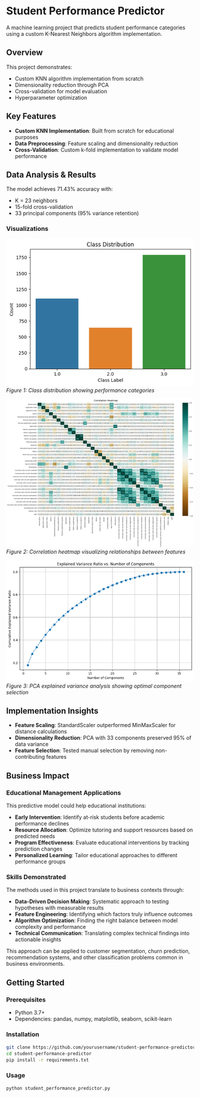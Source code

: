 # Student Performance Predictor

A machine learning project that predicts student performance categories using a custom K-Nearest Neighbors algorithm implementation.

## Overview

This project demonstrates:
- Custom KNN algorithm implementation from scratch
- Dimensionality reduction through PCA
- Cross-validation for model evaluation
- Hyperparameter optimization

## Key Features

- **Custom KNN Implementation**: Built from scratch for educational purposes
- **Data Preprocessing**: Feature scaling and dimensionality reduction
- **Cross-Validation**: Custom k-fold implementation to validate model performance

## Data Analysis & Results

The model achieves 71.43% accuracy with:
- K = 23 neighbors
- 15-fold cross-validation
- 33 principal components (95% variance retention)

### Visualizations

![Class Distribution](./Images/class_distribution.png)
*Figure 1: Class distribution showing performance categories*

![Correlation Matrix](./Images/correlation_matrix.png)
*Figure 2: Correlation heatmap visualizing relationships between features*

![PCA Variance Analysis](./Images/pca_variance_analysis.png)
*Figure 3: PCA explained variance analysis showing optimal component selection*

## Implementation Insights

- **Feature Scaling**: StandardScaler outperformed MinMaxScaler for distance calculations
- **Dimensionality Reduction**: PCA with 33 components preserved 95% of data variance
- **Feature Selection**: Tested manual selection by removing non-contributing features

## Business Impact

### Educational Management Applications

This predictive model could help educational institutions:

- **Early Intervention**: Identify at-risk students before academic performance declines
- **Resource Allocation**: Optimize tutoring and support resources based on predicted needs
- **Program Effectiveness**: Evaluate educational interventions by tracking prediction changes
- **Personalized Learning**: Tailor educational approaches to different performance groups

### Skills Demonstrated

The methods used in this project translate to business contexts through:

- **Data-Driven Decision Making**: Systematic approach to testing hypotheses with measurable results
- **Feature Engineering**: Identifying which factors truly influence outcomes
- **Algorithm Optimization**: Finding the right balance between model complexity and performance
- **Technical Communication**: Translating complex technical findings into actionable insights

This approach can be applied to customer segmentation, churn prediction, recommendation systems, and other classification problems common in business environments.

## Getting Started

### Prerequisites
- Python 3.7+
- Dependencies: pandas, numpy, matplotlib, seaborn, scikit-learn

### Installation
```bash
git clone https://github.com/yourusername/student-performance-predictor.git
cd student-performance-predictor
pip install -r requirements.txt
```

### Usage
```bash
python student_performance_predictor.py
```